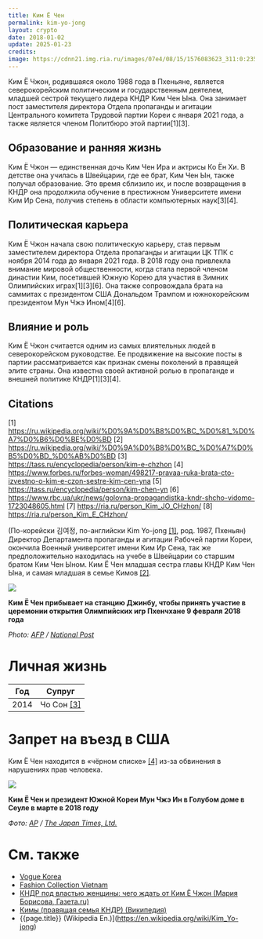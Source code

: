 ```yaml
---
title: Ким Ё Чен
permalink: kim-yo-jong
layout: crypto
date: 2018-01-02
update: 2025-01-23
credits:
image: https://cdnn21.img.ria.ru/images/07e4/08/15/1576083623_311:0:2359:2048_1280x0_80_0_0_399d09c3f1f8970c04985b9d33906c17.jpg
---
```


Ким Ё Чжон, родившаяся около 1988 года в Пхеньяне, является северокорейским политическим и государственным деятелем, младшей сестрой текущего лидера КНДР Ким Чен Ына. Она занимает пост заместителя директора Отдела пропаганды и агитации Центрального комитета Трудовой партии Кореи с января 2021 года, а также является членом Политбюро этой партии[1][3].

## Образование и ранняя жизнь
Ким Ё Чжон — единственная дочь Ким Чен Ира и актрисы Ко Ён Хи. В детстве она училась в Швейцарии, где ее брат, Ким Чен Ын, также получал образование. Это время сблизило их, и после возвращения в КНДР она продолжила обучение в престижном Университете имени Ким Ир Сена, получив степень в области компьютерных наук[3][4].

## Политическая карьера
Ким Ё Чжон начала свою политическую карьеру, став первым заместителем директора Отдела пропаганды и агитации ЦК ТПК с ноября 2014 года до января 2021 года. В 2018 году она привлекла внимание мировой общественности, когда стала первой членом династии Ким, посетившей Южную Корею для участия в Зимних Олимпийских играх[1][3][6]. Она также сопровождала брата на саммитах с президентом США Дональдом Трампом и южнокорейским президентом Мун Чжэ Ином[4][6].

## Влияние и роль
Ким Ё Чжон считается одним из самых влиятельных людей в северокорейском руководстве. Ее продвижение на высокие посты в партии рассматривается как признак смены поколений в правящей элите страны. Она известна своей активной ролью в пропаганде и внешней политике КНДР[1][3][4].

## Citations

[1] https://ru.wikipedia.org/wiki/%D0%9A%D0%B8%D0%BC_%D0%81_%D0%A7%D0%B6%D0%BE%D0%BD
[2] https://ru.wikipedia.org/wiki/%D0%9A%D0%B8%D0%BC_%D0%A7%D0%B5%D0%BD_%D0%AB%D0%BD
[3] https://tass.ru/encyclopedia/person/kim-e-chzhon
[4] https://www.forbes.ru/forbes-woman/498217-pravaa-ruka-brata-cto-izvestno-o-kim-e-czon-sestre-kim-cen-yna
[5] https://tass.ru/encyclopedia/person/kim-chen-yn
[6] https://www.rbc.ua/ukr/news/golovna-propagandistka-kndr-shcho-vidomo-1723048605.html
[7] https://ria.ru/person_Kim_JO_CHzhon/
[8] https://ria.ru/person_Kim_E_CHzhon/

(По-корейски 김여정, по-английски Kim Yo-jong <span id="a1">[\[1\]](#f1)</span>, род. 1987, Пхеньян) Директор Департамента пропаганды и агитации Рабочей партии Кореи, окончила Военный университет имени Ким Ир Сена, так же предположительно находилась на учебе в Швейцарии со старшим братом Ким Чен Ыном. Ким Ё Чен младшая сестра главы КНДР Ким Чен Ына, и самая младшая в семье Кимов <span id="a2">[\[2\]](#f2).

![](https://nationalpostcom.files.wordpress.com/2018/02/north10.jpg)

**Ким Ё Чен прибывает на станцию Джинбу, чтобы принять участие в церемонии открытия Олимпийских игр Пхенчхане 9 февраля 2018 года**

*Photo: [AFP](afp) / [National Post](http://nationalpost.com/sports/olympics/kim-jong-uns-sister-is-the-most-powerful-woman-in-north-korea-and-a-vip-at-the-olympics)*

# Личная жизнь

|Год|Супруг|
|-|-|
|2014|Чо Сон <span id="a3">[\[3\]](#f3)</span>|

# Запрет на въезд в США

Ким Ё Чен находится в «чёрном списке» <span id="a4">[\[4\]](#f4)</span> из-за обвинения в нарушениях прав человека.

![](https://www.japantimes.co.jp/wp-content/uploads/2018/02/f-koranalysis-a-20180212-870x687.jpg)

**Ким Ё Чен и президент Южной Кореи Мун Чжэ Ин в Голубом доме в Сеуле в марте в 2018 году**

*Фото: [AP](ap) / [The Japan Times, Ltd.](https://www.japantimes.co.jp/news/2018/02/11/asia-pacific/politics-diplomacy-asia-pacific/divide-conquer-north-korean-charm-offensive-likely-exacerbate-fissures-u-s-alliance/#.WpxuUJO5vzY)*

# См. также

+ [Vogue Korea](vogue-korea)
+ [Fashion Collection Vietnam](fashion-collection-vietnam)
+ [КНДР под властью женщины: чего ждать от Ким Ё Чжон (Мария Борисова, Газета.ru)](https://www.gazeta.ru/lifestyle/style/2018/02/a_11650981.shtml)
+ [Кимы (правящая семья КНДР) (Википедия)](https://en.wikipedia.org/wiki/Кимы_(правящая_семья_КНДР))
+ {{page.title}} (Wikipedia En.)](https://en.wikipedia.org/wiki/Kim_Yo-jong)

